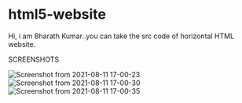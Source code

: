 # html5-website

Hi, i am Bharath Kumar..you can take the src code of horizontal HTML website.

SCREENSHOTS

![Screenshot from 2021-08-11 17-00-23](https://user-images.githubusercontent.com/86261630/129022945-a47f80d1-36be-47ec-826a-39a620e65a52.png)
![Screenshot from 2021-08-11 17-00-30](https://user-images.githubusercontent.com/86261630/129022958-d76f8629-7e1e-49b3-bfde-218b0f2b7cc0.png)
![Screenshot from 2021-08-11 17-00-35](https://user-images.githubusercontent.com/86261630/129022964-3d30d22c-5e7f-4f53-ab09-49d7cbe25a4b.png)



